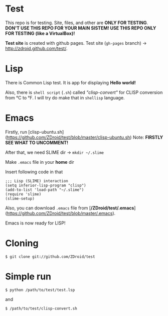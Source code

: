 # Test

This repo is for testing. Site, files, and other are **ONLY FOR TESTING**. **DON'T USE THIS REPO FOR YOUR MAIN SISTEM! USE THIS REPO ONLY FOR TESTING (like a VirtualBox)!**

**Test site** is created with github pages. Test site (`gh-pages` branch) → http://zdroid.github.com/test/.

# Lisp

There is Common Lisp test. It is app for displaying **Hello world!**

Also, there is `shell script` (`.sh`) called *"clisp-convert"* for CLISP conversion from °C to °F. I will try do make that in `shellisp` language.

# Emacs

Firstly, run [clisp-ubuntu.sh] (https://github.com/ZDroid/test/blob/master/clisp-ubuntu.sh)
Note: **FIRSTLY SEE WHAT TO UNCOMMENT!**

After that, we need SLIME dir → `mkdir ~/.slime`

Make `.emacs` file in your **home** dir

Insert following code in that
```
;;; Lisp (SLIME) interaction
(setq inferior-lisp-program "clisp")
(add-to-list 'load-path "~/.slime")
(require 'slime)
(slime-setup)
```
Also, you can download `.emacs` file from [**/ZDroid/test/.emacs**] (https://github.com/ZDroid/test/blob/master/.emacs).

Emacs is now ready for LISP!

# Cloning

```
$ git clone git://github.com/ZDroid/test
```

# Simple run

```
$ python /path/to/test/test.lsp
```
and
```
$ /path/to/test/clisp-convert.sh
```
